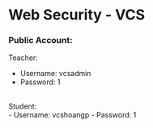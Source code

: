 # Web Security - VCS <br/>
### Public Account: <br/>
Teacher: <br/>
- Username: vcsadmin
- Password: 1
<br/>
Student: <br/>
- Username: vcshoangp
- Password: 1
